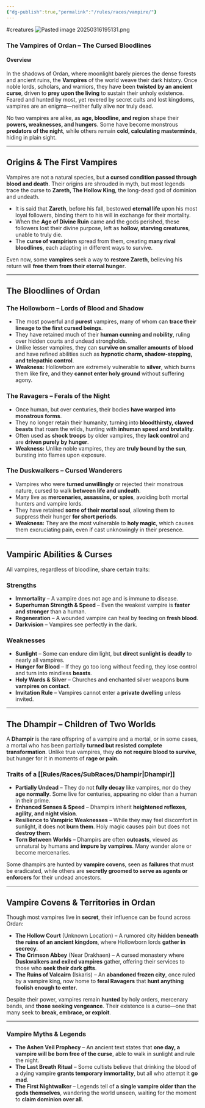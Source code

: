 ```yaml
---
{"dg-publish":true,"permalink":"/rules/races/vampire/"}
---
```


#creatures ![Pasted image 20250316195131.png](/img/user/Images/Pasted%20image%2020250316195131.png)
### **The Vampires of Ordan – The Cursed Bloodlines**

#### **Overview**

In the shadows of Ordan, where moonlight barely pierces the dense forests and ancient ruins, the **Vampires** of the world weave their dark history. Once noble lords, scholars, and warriors, they have been **twisted by an ancient curse**, driven to **prey upon the living** to sustain their unholy existence. Feared and hunted by most, yet revered by secret cults and lost kingdoms, vampires are an enigma—neither fully alive nor truly dead.

No two vampires are alike, as **age, bloodline, and region** shape their **powers, weaknesses, and hungers**. Some have become monstrous **predators of the night**, while others remain **cold, calculating masterminds**, hiding in plain sight.

---

## **Origins & The First Vampires**

Vampires are not a natural species, but **a cursed condition passed through blood and death**. Their origins are shrouded in myth, but most legends trace the curse to **Zareth, The Hollow King**, the long-dead god of dominion and undeath.

- It is said that **Zareth**, before his fall, bestowed **eternal life** upon his most loyal followers, binding them to his will in exchange for their mortality.
- When the **Age of Divine Ruin** came and the gods perished, these followers lost their divine purpose, left as **hollow, starving creatures**, unable to truly die.
- The **curse of vampirism** spread from them, creating **many rival bloodlines**, each adapting in different ways to survive.

Even now, some **vampires** seek a way to **restore Zareth**, believing his return will **free them from their eternal hunger**.

---

## **The Bloodlines of Ordan**

### **The Hollowborn** – Lords of Blood and Shadow

- The most powerful and **purest** vampires, many of whom can **trace their lineage to the first cursed beings**.
- They have retained much of their **human cunning and nobility**, ruling over hidden courts and undead strongholds.
- Unlike lesser vampires, they can **survive on smaller amounts of blood** and have refined abilities such as **hypnotic charm, shadow-stepping, and telepathic control**.
- **Weakness:** Hollowborn are extremely vulnerable to **silver**, which burns them like fire, and they **cannot enter holy ground** without suffering agony.

### **The Ravagers** – Ferals of the Night

- Once human, but over centuries, their bodies **have warped into monstrous forms**.
- They no longer retain their humanity, turning into **bloodthirsty, clawed beasts** that roam the wilds, hunting with **inhuman speed and brutality**.
- Often used as **shock troops** by older vampires, they **lack control** and are **driven purely by hunger**.
- **Weakness:** Unlike noble vampires, they are **truly bound by the sun**, bursting into flames upon exposure.

### **The Duskwalkers** – Cursed Wanderers

- Vampires who were **turned unwillingly** or rejected their monstrous nature, cursed to walk **between life and undeath**.
- Many live as **mercenaries, assassins, or spies**, avoiding both mortal hunters and vampire lords.
- They have retained **some of their mortal soul**, allowing them to suppress their hunger **for short periods**.
- **Weakness:** They are the most vulnerable to **holy magic**, which causes them excruciating pain, even if cast unknowingly in their presence.

---

## **Vampiric Abilities & Curses**

All vampires, regardless of bloodline, share certain traits:

### **Strengths**

- **Immortality** – A vampire does not age and is immune to disease.
- **Superhuman Strength & Speed** – Even the weakest vampire is **faster and stronger** than a human.
- **Regeneration** – A wounded vampire can heal by feeding on **fresh blood**.
- **Darkvision** – Vampires see perfectly in the dark.

### **Weaknesses**

- **Sunlight** – Some can endure dim light, but **direct sunlight is deadly** to nearly all vampires.
- **Hunger for Blood** – If they go too long without feeding, they lose control and turn into mindless **beasts**.
- **Holy Wards & Silver** – Churches and enchanted silver weapons **burn vampires on contact**.
- **Invitation Rule** – Vampires cannot enter a **private dwelling** unless invited.

---

## **The Dhampir – Children of Two Worlds**

A **Dhampir** is the rare offspring of a vampire and a mortal, or in some cases, a mortal who has been partially **turned but resisted complete transformation**. Unlike true vampires, they **do not require blood to survive**, but hunger for it in moments of **rage or pain**.

### **Traits of a [[Rules/Races/SubRaces/Dhampir\|Dhampir]]**

- **Partially Undead** – They do not **fully decay** like vampires, nor do they **age normally**. Some live for centuries, appearing no older than a human in their prime.
- **Enhanced Senses & Speed** – Dhampirs inherit **heightened reflexes, agility, and night vision**.
- **Resilience to Vampiric Weaknesses** – While they may feel discomfort in sunlight, it does not **burn them**. Holy magic causes pain but does not **destroy them**.
- **Torn Between Worlds** – Dhampirs are often **outcasts**, viewed as unnatural by humans and **impure by vampires**. Many wander alone or become mercenaries.

Some dhampirs are hunted by **vampire covens**, seen as **failures** that must be eradicated, while others are **secretly groomed to serve as agents or enforcers** for their undead ancestors.

---

## **Vampire Covens & Territories in Ordan**

Though most vampires live in **secret**, their influence can be found across Ordan:

- **The Hollow Court** (Unknown Location) – A rumored city **hidden beneath the ruins of an ancient kingdom**, where Hollowborn lords **gather in secrecy**.
- **The Crimson Abbey** (Near Drakhaen) – A cursed monastery where **Duskwalkers and exiled vampires** gather, offering their services to those who **seek their dark gifts**.
- **The Ruins of Valcairn** (Iskaris) – An **abandoned frozen city**, once ruled by a vampire king, now home to **feral Ravagers** that **hunt anything foolish enough to enter**.

Despite their power, vampires remain **hunted** by holy orders, mercenary bands, and **those seeking vengeance**. Their existence is a curse—one that many seek to **break, embrace, or exploit**.

---

### **Vampire Myths & Legends**

- **The Ashen Veil Prophecy** – An ancient text states that **one day, a vampire will be born free of the curse**, able to walk in sunlight and rule the night.
- **The Last Breath Ritual** – Some cultists believe that drinking the blood of a dying vampire **grants temporary immortality**, but all who attempt it **go mad**.
- **The First Nightwalker** – Legends tell of **a single vampire older than the gods themselves**, wandering the world unseen, waiting for the moment to **claim dominion over all.**